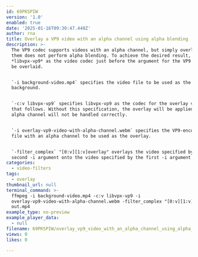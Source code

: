 ```yaml
---
id: 69PKSPIW
version: '1.0'
enabled: true
date: '2025-01-16T09:30:47.448Z'
author: rna
title: Overlay a VP9 video with an alpha channel using alpha blending
description: >-
  The VP9 codec supports videos with an alpha channel, but simply overlaying
  them does not perform alpha blending. To achieve the desired result, specify
  *libvpx-vp9* as the video codec just before the argument for the VP9 video to
  be overlaid.


  `-i background-video.mp4` specifies the video file to be used as the
  background.


  `-c:v libvpx-vp9` specifies libvpx-vp9 as the codec for the overlay video file
  that follows. Without this specification, the overlay will be applied, but the
  alpha channel will not be handled correctly.


  `-i overlay-vp9-video-with-alpha-channel.webm` specifies the VP9-encoded video
  file with an alpha channel to be used as the overlay.


  `-filter_complex` "[0:v][1:v]overlay" overlays the video specified by the
  second -i argument onto the video specified by the first -i argument.
categories:
  - video-filters
tags:
  - overlay
thumbnail_url: null
terminal_command: >-
  ffmpeg -i background-video.mp4 -c:v libvpx-vp9 -i
  overlay-vp9-video-with-alpha-channel.webm -filter_complex "[0:v][1:v]overlay"
  out.mp4
example_type: no-preview
example_player_data:
  - null
filename: 69PKSPIW/overlay_vp9_video_with_an_alpha_channel_using_alpha_blending.md
views: 0
likes: 0

---
```

